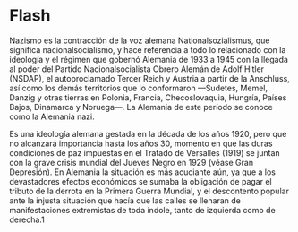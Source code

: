 # Flash
Nazismo es la contracción de la voz alemana Nationalsozialismus, que significa nacionalsocialismo, y hace referencia a todo lo relacionado con la ideología y el régimen que gobernó Alemania de 1933 a 1945 con la llegada al poder del Partido Nacionalsocialista Obrero Alemán de Adolf Hitler (NSDAP), el autoproclamado Tercer Reich y Austria a partir de la Anschluss, así como los demás territorios que lo conformaron —Sudetes, Memel, Danzig y otras tierras en Polonia, Francia, Checoslovaquia, Hungría, Países Bajos, Dinamarca y Noruega—. La Alemania de este período se conoce como la Alemania nazi.

Es una ideología alemana gestada en la década de los años 1920, pero que no alcanzará importancia hasta los años 30, momento en que las duras condiciones de paz impuestas en el Tratado de Versalles (1919) se juntan con la grave crisis mundial del Jueves Negro en 1929 (véase Gran Depresión). En Alemania la situación es más acuciante aún, ya que a los devastadores efectos económicos se sumaba la obligación de pagar el tributo de la derrota en la Primera Guerra Mundial, y el descontento popular ante la injusta situación que hacía que las calles se llenaran de manifestaciones extremistas de toda índole, tanto de izquierda como de derecha.1​
